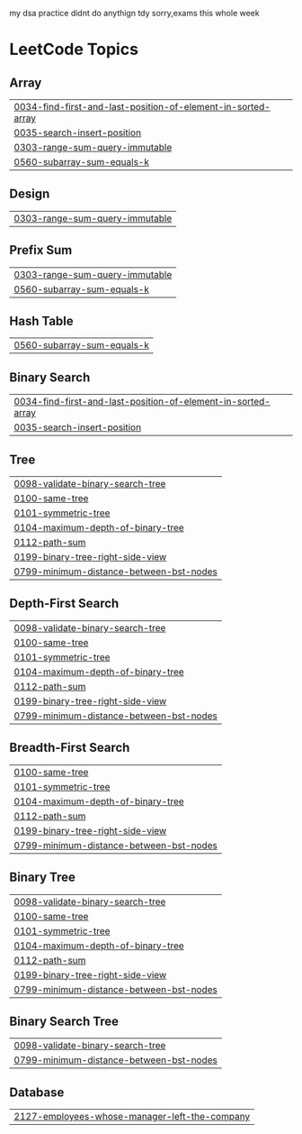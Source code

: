 my dsa practice
didnt do anythign tdy sorry,exams this whole week


<!---LeetCode Topics Start-->
# LeetCode Topics
## Array
|  |
| ------- |
| [0034-find-first-and-last-position-of-element-in-sorted-array](https://github.com/PRASS-NAA/DSA/tree/master/0034-find-first-and-last-position-of-element-in-sorted-array) |
| [0035-search-insert-position](https://github.com/PRASS-NAA/DSA/tree/master/0035-search-insert-position) |
| [0303-range-sum-query-immutable](https://github.com/PRASS-NAA/DSA/tree/master/0303-range-sum-query-immutable) |
| [0560-subarray-sum-equals-k](https://github.com/PRASS-NAA/DSA/tree/master/0560-subarray-sum-equals-k) |
## Design
|  |
| ------- |
| [0303-range-sum-query-immutable](https://github.com/PRASS-NAA/DSA/tree/master/0303-range-sum-query-immutable) |
## Prefix Sum
|  |
| ------- |
| [0303-range-sum-query-immutable](https://github.com/PRASS-NAA/DSA/tree/master/0303-range-sum-query-immutable) |
| [0560-subarray-sum-equals-k](https://github.com/PRASS-NAA/DSA/tree/master/0560-subarray-sum-equals-k) |
## Hash Table
|  |
| ------- |
| [0560-subarray-sum-equals-k](https://github.com/PRASS-NAA/DSA/tree/master/0560-subarray-sum-equals-k) |
## Binary Search
|  |
| ------- |
| [0034-find-first-and-last-position-of-element-in-sorted-array](https://github.com/PRASS-NAA/DSA/tree/master/0034-find-first-and-last-position-of-element-in-sorted-array) |
| [0035-search-insert-position](https://github.com/PRASS-NAA/DSA/tree/master/0035-search-insert-position) |
## Tree
|  |
| ------- |
| [0098-validate-binary-search-tree](https://github.com/PRASS-NAA/DSA/tree/master/0098-validate-binary-search-tree) |
| [0100-same-tree](https://github.com/PRASS-NAA/DSA/tree/master/0100-same-tree) |
| [0101-symmetric-tree](https://github.com/PRASS-NAA/DSA/tree/master/0101-symmetric-tree) |
| [0104-maximum-depth-of-binary-tree](https://github.com/PRASS-NAA/DSA/tree/master/0104-maximum-depth-of-binary-tree) |
| [0112-path-sum](https://github.com/PRASS-NAA/DSA/tree/master/0112-path-sum) |
| [0199-binary-tree-right-side-view](https://github.com/PRASS-NAA/DSA/tree/master/0199-binary-tree-right-side-view) |
| [0799-minimum-distance-between-bst-nodes](https://github.com/PRASS-NAA/DSA/tree/master/0799-minimum-distance-between-bst-nodes) |
## Depth-First Search
|  |
| ------- |
| [0098-validate-binary-search-tree](https://github.com/PRASS-NAA/DSA/tree/master/0098-validate-binary-search-tree) |
| [0100-same-tree](https://github.com/PRASS-NAA/DSA/tree/master/0100-same-tree) |
| [0101-symmetric-tree](https://github.com/PRASS-NAA/DSA/tree/master/0101-symmetric-tree) |
| [0104-maximum-depth-of-binary-tree](https://github.com/PRASS-NAA/DSA/tree/master/0104-maximum-depth-of-binary-tree) |
| [0112-path-sum](https://github.com/PRASS-NAA/DSA/tree/master/0112-path-sum) |
| [0199-binary-tree-right-side-view](https://github.com/PRASS-NAA/DSA/tree/master/0199-binary-tree-right-side-view) |
| [0799-minimum-distance-between-bst-nodes](https://github.com/PRASS-NAA/DSA/tree/master/0799-minimum-distance-between-bst-nodes) |
## Breadth-First Search
|  |
| ------- |
| [0100-same-tree](https://github.com/PRASS-NAA/DSA/tree/master/0100-same-tree) |
| [0101-symmetric-tree](https://github.com/PRASS-NAA/DSA/tree/master/0101-symmetric-tree) |
| [0104-maximum-depth-of-binary-tree](https://github.com/PRASS-NAA/DSA/tree/master/0104-maximum-depth-of-binary-tree) |
| [0112-path-sum](https://github.com/PRASS-NAA/DSA/tree/master/0112-path-sum) |
| [0199-binary-tree-right-side-view](https://github.com/PRASS-NAA/DSA/tree/master/0199-binary-tree-right-side-view) |
| [0799-minimum-distance-between-bst-nodes](https://github.com/PRASS-NAA/DSA/tree/master/0799-minimum-distance-between-bst-nodes) |
## Binary Tree
|  |
| ------- |
| [0098-validate-binary-search-tree](https://github.com/PRASS-NAA/DSA/tree/master/0098-validate-binary-search-tree) |
| [0100-same-tree](https://github.com/PRASS-NAA/DSA/tree/master/0100-same-tree) |
| [0101-symmetric-tree](https://github.com/PRASS-NAA/DSA/tree/master/0101-symmetric-tree) |
| [0104-maximum-depth-of-binary-tree](https://github.com/PRASS-NAA/DSA/tree/master/0104-maximum-depth-of-binary-tree) |
| [0112-path-sum](https://github.com/PRASS-NAA/DSA/tree/master/0112-path-sum) |
| [0199-binary-tree-right-side-view](https://github.com/PRASS-NAA/DSA/tree/master/0199-binary-tree-right-side-view) |
| [0799-minimum-distance-between-bst-nodes](https://github.com/PRASS-NAA/DSA/tree/master/0799-minimum-distance-between-bst-nodes) |
## Binary Search Tree
|  |
| ------- |
| [0098-validate-binary-search-tree](https://github.com/PRASS-NAA/DSA/tree/master/0098-validate-binary-search-tree) |
| [0799-minimum-distance-between-bst-nodes](https://github.com/PRASS-NAA/DSA/tree/master/0799-minimum-distance-between-bst-nodes) |
## Database
|  |
| ------- |
| [2127-employees-whose-manager-left-the-company](https://github.com/PRASS-NAA/DSA/tree/master/2127-employees-whose-manager-left-the-company) |
<!---LeetCode Topics End-->
